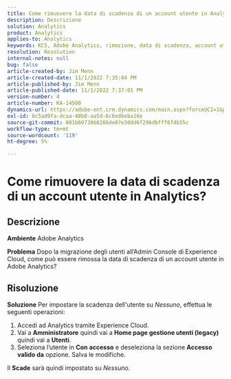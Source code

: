 ```yaml
---
title: Come rimuovere la data di scadenza di un account utente in Analytics?
description: Descrizione
solution: Analytics
product: Analytics
applies-to: Analytics
keywords: KCS, Adobe Analytics, rimozione, data di scadenza, account utente, Gestione utenti di Analytics
resolution: Resolution
internal-notes: null
bug: false
article-created-by: Jim Menn
article-created-date: 11/1/2022 7:35:04 PM
article-published-by: Jim Menn
article-published-date: 11/1/2022 7:37:01 PM
version-number: 4
article-number: KA-14500
dynamics-url: https://adobe-ent.crm.dynamics.com/main.aspx?forceUCI=1&pagetype=entityrecord&etn=knowledgearticle&id=c5295f47-1c5a-ed11-9561-6045bd006a22
exl-id: 0c5ad9fa-dcaa-48b0-aa5d-6c6edbeba16e
source-git-commit: 001b6973868266de87e30dd6f296dbfff6f4b55c
workflow-type: tm+mt
source-wordcount: '119'
ht-degree: 5%

---
```


# Come rimuovere la data di scadenza di un account utente in Analytics?

## Descrizione


<b>Ambiente</b>
Adobe Analytics

<b>Problema</b>
Dopo la migrazione degli utenti all’Admin Console di Experience Cloud, come può essere rimossa la data di scadenza di un account utente in Adobe Analytics?


## Risoluzione


<b>Soluzione</b>
Per impostare la scadenza dell&#39;utente su *Nessuno*, effettua le seguenti operazioni:

1. Accedi ad Analytics tramite Experience Cloud.
2. Vai a <b>Amministratore</b> quindi vai a <b>Home page gestione utenti (legacy)</b> quindi vai a <b>Utenti</b>.
3. Seleziona l’utente in <b>Con accesso</b> e deseleziona la sezione <b>Accesso valido da</b> opzione. Salva le modifiche.


Il <b>Scade</b> sarà quindi impostato su *Nessuno*.
